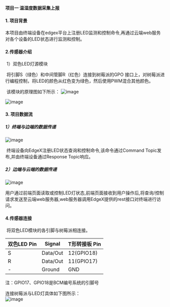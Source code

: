 **项目一 温湿度数据采集上报**

#### 1. 项目背景

​		本项目由终端设备在edgex平台上注册LED监测和控制命令,再通过云端web服务对各个设备的LED状态进行监测和控制。

#### 2.传感器介绍

​      1）双色LED灯源模块

​		将引脚S（绿色）和中间管脚R（红色）连接到树莓派的GPO 接口上，对树莓派进行编程控制，将LED的颜色从红色变为绿色，然后使用PWM混合其他颜色。

​		该模块的原理图如下所示：
![image](https://github.com/studyForCode/edgeComputer/assets/135931802/5a6498af-8361-4cd9-8a89-825778e0cbb4)

![image](https://github.com/studyForCode/edgeComputer/assets/135931802/d9cd2c4b-2e3d-4c7f-a35d-836307512b4a)


#### 3. 项目数据流

##### 1）终端与边端的数据传递

 ![image](https://github.com/studyForCode/edgeComputer/assets/135931802/97c22798-fe40-4ef1-84cc-05dd6d6e4193)


​		终端设备向EdgeX注册LED状态查询和控制命令,该命令通过Command Topic发布,并由终端设备通过Response Topic响应。

##### 2）边端与云端的数据传递

 ![image](https://github.com/studyForCode/edgeComputer/assets/135931802/76d6c89d-00c5-44f0-af24-675fc4925913)


​		用户通过前端页面读取或控制LED灯状态,前端页面接收到用户操作后,将查询/控制请求发送至云端web服务器,web服务器调用EdgeX提供的rest接口对终端进行访问。

#### 4.传感器连接

​		将双色LED模块的各引脚与树莓派相连接。

| 双色LED Pin | Signal   | T形转接板 Pin |
| ----------- | -------- | ------------- |
| S           | Data/Out | 12(GPIO18)    |
| R           | Data/Out | 11(GPIO17)    |
| -           | Ground   | GND           |

注：GPIO17、GPIO18是BCM编号系统的引脚号

连接树莓派与LED灯具体如下图所示：<br>
![image](https://github.com/studyForCode/edgeComputer/assets/135931802/63821dd5-4508-4fb9-a51c-47959a666752)

